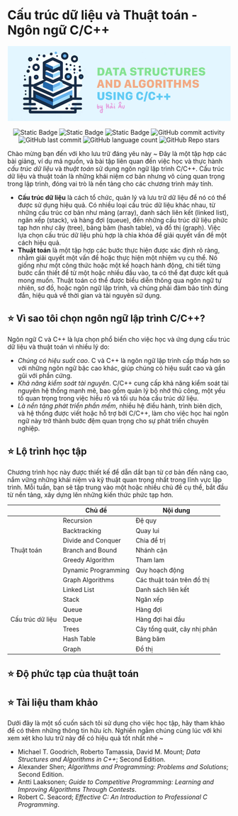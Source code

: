 # Cấu trúc dữ liệu và Thuật toán - Ngôn ngữ C/C++

<div align="center">

![Logo](logo.png)

</div>

<p align="center">
<img alt="Static Badge" src="https://img.shields.io/badge/HUST-course-blue?labelColor=365486&color=DCF2F1">
<img alt="Static Badge" src="https://img.shields.io/badge/open_source-for_education-blue?labelColor=365486&color=DCF2F1">
<img alt="Static Badge" src="https://img.shields.io/badge/newbie-learn_to_code-blue?labelColor=365486&color=DCF2F1">
<img alt="GitHub commit activity" src="https://img.shields.io/github/commit-activity/w/HaiAu2501/Data-Structures-and-Algorithms-using-C?labelColor=41B06E&color=F7EEDD">
<img alt="GitHub last commit" src="https://img.shields.io/github/last-commit/HaiAu2501/Data-Structures-and-Algorithms-using-C?labelColor=41B06E&color=FFF5E0">
<img alt="GitHub language count" src="https://img.shields.io/github/languages/count/HaiAu2501/Data-Structures-and-Algorithms-using-C?labelColor=41B06E&color=FFF5E0">
<img alt="GitHub Repo stars" src="https://img.shields.io/github/stars/HaiAu2501/Data-Structures-and-Algorithms-using-C?labelColor=41B06E&color=FFF5E0">
</p>

Chào mừng bạn đến với kho lưu trữ đáng yêu này ~ Đây là một tập hợp các bài giảng, ví dụ mã nguồn, và bài tập liên quan đến việc học và thực hành *cấu trúc dữ liệu* và *thuật toán* sử dụng ngôn ngữ lập trình C/C++. Cấu trúc dữ liệu và thuật toán là những khái niệm cơ bản nhưng vô cùng quan trọng trong lập trình, đóng vai trò là nền tảng cho các chương trình máy tính.

* **Cấu trúc dữ liệu** là cách tổ chức, quản lý và lưu trữ dữ liệu để nó có thể được sử dụng hiệu quả. Có nhiều loại cấu trúc dữ liệu khác nhau, từ những cấu trúc cơ bản như mảng (array), danh sách liên kết (linked list), ngăn xếp (stack), và hàng đợi (queue), đến những cấu trúc dữ liệu phức tạp hơn như cây (tree), bảng băm (hash table), và đồ thị (graph). Việc lựa chọn cấu trúc dữ liệu phù hợp là chìa khóa để giải quyết vấn đề một cách hiệu quả.
* **Thuật toán** là một tập hợp các bước thực hiện được xác định rõ ràng, nhằm giải quyết một vấn đề hoặc thực hiện một nhiệm vụ cụ thể. Nó giống như một công thức hoặc một kế hoạch hành động, chi tiết từng bước cần thiết để từ một hoặc nhiều đầu vào, ta có thể đạt được kết quả mong muốn. Thuật toán có thể được biểu diễn thông qua ngôn ngữ tự nhiên, sơ đồ, hoặc ngôn ngữ lập trình, và chúng phải đảm bảo tính đúng đắn, hiệu quả về thời gian và tài nguyên sử dụng.

## ⭐ Vì sao tôi chọn ngôn ngữ lập trình C/C++?

Ngôn ngữ C và C++ là lựa chọn phổ biến cho việc học và ứng dụng cấu trúc dữ liệu và thuật toán vì nhiều lý do:

* *Chúng có hiệu suất cao*. C và C++ là ngôn ngữ lập trình cấp thấp hơn so với những ngôn ngữ bậc cao khác, giúp chúng có hiệu suất cao và gần gũi với phần cứng.
* *Khả năng kiểm soát tài nguyên*. C/C++ cung cấp khả năng kiểm soát tài nguyên hệ thống mạnh mẽ, bao gồm quản lý bộ nhớ thủ công, một yếu tố quan trọng trong việc hiểu rõ và tối ưu hóa cấu trúc dữ liệu.
* *Là nền tảng phát triển phần mềm*, nhiều hệ điều hành, trình biên dịch, và hệ thống được viết hoặc hỗ trợ bởi C/C++, làm cho việc học hai ngôn ngữ này trở thành bước đệm quan trọng cho sự phát triển chuyên nghiệp.

## ⭐ Lộ trình học tập

Chương trình học này được thiết kế để dẫn dắt bạn từ cơ bản đến nâng cao, nắm vững những khái niệm và kỹ thuật quan trọng nhất trong lĩnh vực lập trình. Mỗi tuần, bạn sẽ tập trung vào một hoặc nhiều chủ đề cụ thể, bắt đầu từ nền tảng, xây dựng lên những kiến thức phức tạp hơn.

<div align="center">
<table class="tg"><thead>
  <tr>
    <th class="tg-0lax"></th>
    <th class="tg-0lax">Chủ đề</th>
    <th class="tg-0lax">Nội dung</th>
  </tr></thead>
<tbody>
  <tr>
    <td class="tg-nrix" rowspan="7">Thuật toán</td>
    <td class="tg-0lax">Recursion</td>
    <td class="tg-0lax">Đệ quy</td>
  </tr>
  <tr>
    <td class="tg-0lax">Backtracking</td>
    <td class="tg-0lax">Quay lui</td>
  </tr>
  <tr>
    <td class="tg-0lax">Divide and Conquer</td>
    <td class="tg-0lax">Chia để trị</td>
  </tr>
  <tr>
    <td class="tg-0lax">Branch and Bound</td>
    <td class="tg-0lax">Nhánh cận</td>
  </tr>
  <tr>
    <td class="tg-0lax">Greedy Algorithm</td>
    <td class="tg-0lax">Tham lam</td>
  </tr>
  <tr>
    <td class="tg-0lax">Dynamic Programming</td>
    <td class="tg-0lax">Quy hoạch động</td>
  </tr>
  <tr>
    <td class="tg-0lax">Graph Algorithms</td>
    <td class="tg-0lax">Các thuật toán trên đồ thị</td>
  </tr>
  <tr>
    <td class="tg-cly1" rowspan="7">Cấu trúc dữ liệu</td>
    <td class="tg-0lax">Linked List</td>
    <td class="tg-0lax">Danh sách liên kết</td>
  </tr>
  <tr>
    <td class="tg-0lax">Stack</td>
    <td class="tg-0lax">Ngăn xếp</td>
  </tr>
  <tr>
    <td class="tg-0lax">Queue</td>
    <td class="tg-0lax">Hàng đợi</td>
  </tr>
  <tr>
    <td class="tg-0lax">Deque</td>
    <td class="tg-0lax">Hàng đợi hai đầu</td>
  </tr>
  <tr>
    <td class="tg-0lax">Trees</td>
    <td class="tg-0lax">Cây tổng quát, cây nhị phân</td>
  </tr>
  <tr>
    <td class="tg-0lax">Hash Table</td>
    <td class="tg-0lax">Bảng băm</td>
  </tr>
  <tr>
    <td class="tg-0lax">Graph</td>
    <td class="tg-0lax">Đồ thị</td>
  </tr>
</tbody></table>
</div>

## ⭐ Độ phức tạp của thuật toán

## ⭐ Tài liệu tham khảo

Dưới đây là một số cuốn sách tôi sử dụng cho việc học tập, hãy tham khảo để có thêm những thông tin hữu ích. Nghiền ngẫm chúng cùng lúc với khi xem xét kho lưu trữ này để có hiệu quả tốt nhất nhé ~

* Michael T. Goodrich, Roberto Tamassia, David M. Mount; *Data Structures and Algorithms in C++*; Second Edition.
* Alexander Shen; *Algorithms and Programming: Problems and Solutions*; Second Edition.
* Antti Laaksonen; *Guide to Competitive Programming: Learning and Improving Algorithms Through Contests*.
* Robert C. Seacord; *Effective C: An Introduction to Professional C Programming*.
